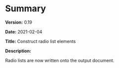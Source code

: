# Summary

**Version:** 0.19

**Date:** 2021-02-04

**Title:** Construct radio list elements

**Description:**

Radio lists are now written onto the output document.